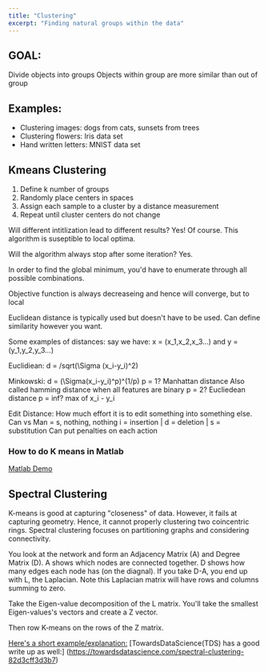 ```yaml
---
title: "Clustering"
excerpt: "Finding natural groups within the data"
---
```


## GOAL:
Divide objects into groups
Objects within group are more similar than out of group


## Examples:
- Clustering images: dogs from cats, sunsets from trees
- Clustering flowers: Iris data set
- Hand written letters: MNIST data set


## Kmeans Clustering



1) Define k number of groups
2) Randomly place centers in spaces
3) Assign each sample to a cluster by a distance measurement
4) Repeat until cluster centers do not change


Will different intitlization lead to different results?
Yes! Of course. This algorithm is suseptible to local optima.

Will the algorithm always stop after some iteration?
Yes.

In order to find the global minimum, you'd have to enumerate through all possible combinations.

Objective function is always decreaseing and hence will converge, but to local

Euclidean distance is typically used but doesn't have to be used. Can define similarity however you want.

Some examples of distances:
say we have: x = (x_1,x_2,x_3...) and y = (y_1,y_2,y_3...)

Euclidiean:
d = /sqrt(\Sigma (x_i-y_i)^2)

Minkowski:
d = (\Sigma(x_i-y_i)^p)^(1/p)
p = 1? Manhattan distance
  Also called hamming distance when all features are binary
p = 2? Eucliedean distance
p = inf? max of x_i - y_i

Edit Distance:
How much effort it is to edit something into something else.
Can vs Man = s, nothing, nothing
i = insertion | d = deletion | s = substitution
Can put penalties on each action

### How to do K means in Matlab
[Matlab Demo](https://www.mathworks.com/help/stats/kmeans.html)


## Spectral Clustering
K-means is good at capturing "closeness" of data. However, it fails at capturing geometry. Hence, it cannot properly clustering two coincentric rings.
Spectral clustering focuses on partitioning graphs and considering connectivity.

You look at the network and form an Adjacency Matrix (A) and Degree Matrix (D).
A shows which nodes are connected together.
D shows how many edges each node has (on the diagnal).
If you take D-A, you end up with L, the Laplacian.
Note this Laplacian matrix will have rows and columns summing to zero.

Take the Eigen-value decomposition of the L matrix. You'll take the smallest Eigen-values's vectors and create a Z vector.

Then row K-means on the rows of the Z matrix.

[Here's a short example/explanation:](https://dinh-hung-tu.github.io/spectral-clustering/)
[TowardsDataScience(TDS) has a good write up as well:] (https://towardsdatascience.com/spectral-clustering-82d3cff3d3b7)
